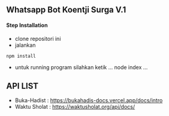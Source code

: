## Whatsapp Bot Koentji Surga V.1

#### Step Installation

- clone repositori ini
- jalankan

```
npm install
```

- untuk running program silahkan ketik
  ...
  node index
  ...

## API LIST

- Buka-Hadist : https://bukahadis-docs.vercel.app/docs/intro
- Waktu Sholat : https://waktusholat.org/api/docs/
